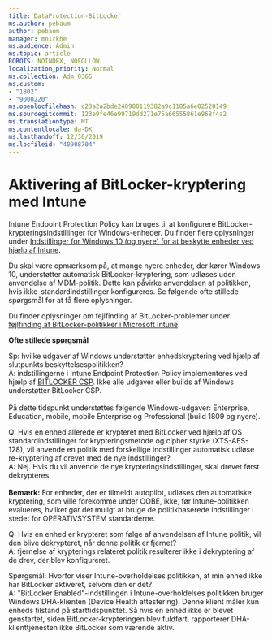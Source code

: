 ```yaml
---
title: DataProtection-BitLocker
ms.author: pebaum
author: pebaum
manager: mnirkhe
ms.audience: Admin
ms.topic: article
ROBOTS: NOINDEX, NOFOLLOW
localization_priority: Normal
ms.collection: Adm_O365
ms.custom:
- "1802"
- "9000220"
ms.openlocfilehash: c23a2a2bde240900119382a9c1185a6e02520149
ms.sourcegitcommit: 123e9fe46e99719dd271e75a66555861e968f4a2
ms.translationtype: MT
ms.contentlocale: da-DK
ms.lasthandoff: 12/30/2019
ms.locfileid: "40908704"
---
```

# <a name="enabling-bitlocker-encryption-with-intune"></a>Aktivering af BitLocker-kryptering med Intune

 Intune Endpoint Protection Policy kan bruges til at konfigurere BitLocker-krypteringsindstillinger for Windows-enheder. Du finder flere oplysninger under [Indstillinger for Windows 10 (og nyere) for at beskytte enheder ved hjælp af Intune](https://docs.microsoft.com/intune/endpoint-protection-windows-10#windows-encryption).
 
Du skal være opmærksom på, at mange nyere enheder, der kører Windows 10, understøtter automatisk BitLocker-kryptering, som udløses uden anvendelse af MDM-politik. Dette kan påvirke anvendelsen af politikken, hvis ikke-standardindstillinger konfigureres. Se følgende ofte stillede spørgsmål for at få flere oplysninger.
 
Du finder oplysninger om fejlfinding af BitLocker-problemer under [fejlfinding af BitLocker-politikker i Microsoft Intune](https://docs.microsoft.com/intune/protect/troubleshoot-bitlocker-policies).
 
 
**Ofte stillede spørgsmål**

 Sp: hvilke udgaver af Windows understøtter enhedskryptering ved hjælp af slutpunkts beskyttelsespolitikken?<br>
 A: indstillingerne i Intune Endpoint Protection Policy implementeres ved hjælp af [BITLOCKER CSP](https://docs.microsoft.com/windows/client-management/mdm/bitlocker-csp). Ikke alle udgaver eller builds af Windows understøtter BitLocker CSP. <br><br>
      På dette tidspunkt understøttes følgende Windows-udgaver: Enterprise, Education, mobile, mobile Enterprise og Professional (build 1809 og nyere).
 
Q: Hvis en enhed allerede er krypteret med BitLocker ved hjælp af OS standardindstillinger for krypteringsmetode og cipher styrke (XTS-AES-128), vil anvende en politik med forskellige indstillinger automatisk udløse re-kryptering af drevet med de nye indstillinger?<br>
A: Nej. Hvis du vil anvende de nye krypteringsindstillinger, skal drevet først dekrypteres.<br><br>
**Bemærk:** For enheder, der er tilmeldt autopilot, udløses den automatiske kryptering, som ville forekomme under OOBE, ikke, før Intune-politikken evalueres, hvilket gør det muligt at bruge de politikbaserede indstillinger i stedet for OPERATIVSYSTEM standarderne.
 
Q: Hvis en enhed er krypteret som følge af anvendelsen af Intune politik, vil den blive dekrypteret, når denne politik er fjernet?<br>
A: fjernelse af krypterings relateret politik resulterer ikke i dekryptering af de drev, der blev konfigureret.
 
Spørgsmål: Hvorfor viser Intune-overholdelses politikken, at min enhed ikke har BitLocker aktiveret, selvom den er det?<br>
A: "BitLocker Enabled"-indstillingen i Intune-overholdelses politikken bruger Windows DHA-klienten (Device Health attestering). Denne klient måler kun enheds tilstand på starttidspunktet. Så hvis en enhed ikke er blevet genstartet, siden BitLocker-krypteringen blev fuldført, rapporterer DHA-klienttjenesten ikke BitLocker som værende aktiv.
 
 